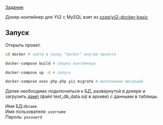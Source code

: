 [Задание](https://docs.google.com/document/d/1WNDPzGEs-zgsTvoQ6KS3KyP4F_7il94_DWujKc0PkJ0)

Докер-контейнер для Yii2 с MySQL взят из [xzag/yii2-docker-basic](https://github.com/xzag/yii2-docker-basic)
## Запуск
Открыть проект.
```bash
cd docker # зайти в папку "docker" внутри проекта
```

```bash
docker-compose build # сборка контейнера
```

```bash
docker-compose up -d # запуск
```

```bash
docker-compose exec php php yii migrate # выполнение миграций
```

Далее необходимо подключиться к БД, развернутой в докере и загрузить [дамп](https://drive.google.com/file/d/1hC4ckALINe0rgfDyYpoZiZRZ30EpEwLn/view?usp=sharing) (файл test_db_data.sql в архиве) с данными в таблицы.

Имя БД:`dbname` </br>
Имя пользователя: `username` </br>
Пароль: `password` </br>
